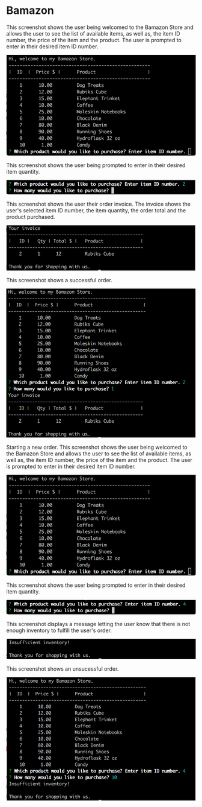# Bamazon

This screenshot shows the user being welcomed to the Bamazon Store and allows the user to see the list of available items, as well as, the item ID number, the price of the item and the product. The user is prompted to enter in their desired item ID number.

![alt text](https://github.com/Steph48964/Bamazon/blob/master/assets/1_welcome.png "welcome")

This screenshot shows the user being prompted to enter in their desired item quantity.

![alt text](https://github.com/Steph48964/Bamazon/blob/master/assets/2_selectID_promptQty.png "promptQty")

This screenshot shows the user their order invoice. The invoice shows the user's selected item ID number, the item quantity, the order total and the product purchased.

![alt text](https://github.com/Steph48964/Bamazon/blob/master/assets/3_invoice.png "invoice")

This screenshot shows a successful order.

![alt text](https://github.com/Steph48964/Bamazon/blob/master/assets/4_orderSuccess.png "orderSuccess")

Starting a new order.  This screenshot shows the user being welcomed to the Bamazon Store and allows the user to see the list of available items, as well as, the item ID number, the price of the item and the product. The user is prompted to enter in their desired item ID number.

![alt text](https://github.com/Steph48964/Bamazon/blob/master/assets/5_welcome.png "welcome")

This screenshot shows the user being prompted to enter in their desired item quantity.

![alt text](https://github.com/Steph48964/Bamazon/blob/master/assets/6_selectID_promptQty.png "promptyQty")

This screenshot displays a message letting the user know that there is not enough inventory to fulfill the user's order.

![alt text](https://github.com/Steph48964/Bamazon/blob/master/assets/7_insufficientQty.png "insufficientQty")

This screenshot shows an unsucessful order.

![alt text](https://github.com/Steph48964/Bamazon/blob/master/assets/8_orderUnsuccessful.png "orderUnsuccessful")

